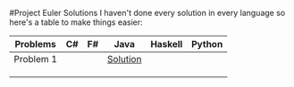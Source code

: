 #Project Euler Solutions
I haven't done every solution in every language so here's a table to make things easier:

|Problems		| C# 	| F# 	| Java 		| Haskell 	| Python 	|
|-----------		|----	|----	|------		|---------	|--------		|
| Problem 1 	|    	|    	|[Solution](https://github.com/kkmonlee/Project-Euler-Solutions/blob/master/Java/Problem1.java) 	|         		|        		|
|           			|    	|    	|     	 		|         		|        		|
|        		   	|    	|    	|    	 	 	|         		|        		|
|        		   	|    	|    	|     	 		|         		|        		|
